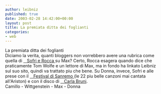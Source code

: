 ```yaml
---
author: leibniz
published: true
date: 2003-02-28 14:42:00+00:00
layout: post
title: La premiata ditta dei foglianti 
categories:
- web
---
```


La premiata ditta dei foglianti  
   Diciamo la verita, quanti bloggers non vorrebbero avere una rubrica come quella di  [   Sofri e Rocca ][1]su Max? Certo, Rocca esagera quando dice che praticamente Tom Wolfe e un lettore di Max, ma in fondo ha linkato Leibniz sul suo sito, quindi va trattato piu che bene. Su Donna, invece, Sofri e alle prese con il  [   Festival di Sanremo ][2](le 22 piu belle canzoni mai cantata all'Ariston) e con il disco di  [   Carla Bruni][3].  
Camillo - Wittgenstein - Max - Donna

[1]:	http://www.wittgenstein.it/html/reno000000.html
[2]:	http://www.wittgenstein.it/html/donna000303.html
[3]:	http://www.wittgenstein.it/html/rockdonna000000.html